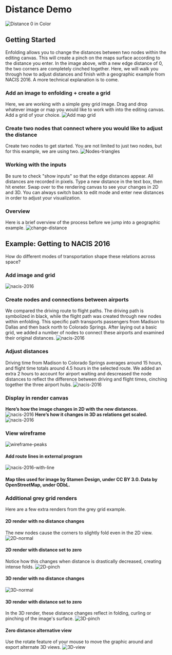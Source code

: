 # Distance Demo
![Distance 0 in Color](graphics/distance-tutorial/pinch-color.png)
## Getting Started
Enfolding allows you to change the distances between two nodes within the editing canvas. This will create a pinch on the maps surface according to the distance you enter. In the image above, with a new edge distance of 0, the two corners are completely cinched together. Here, we will walk you through how to adjust distances and finish with a geographic example from NACIS 2016. A more technical explanation is to come. 
### Add an image to enfolding + create a grid
Here, we are working with a simple grey grid image. Drag and drop whatever image or map you would like to work with into the editing canvas. Add a grid of your choice.
![Add map grid](graphics/distance-tutorial/add-map-grid.png)
### Create two nodes that connect where you would like to adjust the distance
Create two nodes to get started. You are not limited to just two nodes, but for this example, we are using two.
![Nodes-triangles](graphics/distance-tutorial/nodes-triangles.png)
### Working with the inputs
Be sure to check "show inputs" so that the edge distances appear. All distances are recorded in pixels. Type a new distance in the text box, then hit eneter. Swap over to the rendering canvas to see your changes in 2D and 3D. You can always switch back to edit mode and enter new distances in order to adjust your visualization. 
### Overview
Here is a brief overview of the process before we jump into a geographic example.
![change-distance](graphics/distance-tutorial/change-distance.gif)

## Example: Getting to NACIS 2016
How do different modes of transportation shape these relations across space?
### Add image and grid
![nacis-2016](graphics/distance-tutorial/grids.png)
### Create nodes and connections between airports
We compared the driving route to flight paths. The driving path is symbolized in black, while the flight path was created through new nodes within enfolding. This specific path transports passengers from Madison to Dallas and then back north to Colorado Springs. After laying out a basic grid, we added a number of nodes to connect these airports and examined their original distances. 
![nacis-2016](graphics/distance-tutorial/nodes.png)
### Adjust distances
Driving time from Madison to Colorado Springs averages around 15 hours, and flight time totals around 4.5 hours in the selected route. We added an extra 2 hours to account for airport waiting and descreased the node distances to reflect the difference between driving and flight times, cinching together the three airport hubs. 
![nacis-2016](graphics/distance-tutorial/inputs.png)
### Display in render canvas
**Here’s how the image changes in 2D with the new distances.**
![nacis-2016](graphics/distance-tutorial/2-D.jpg) 
**Here’s how it changes in 3D as relations get scaled.**
![nacis-2016](graphics/distance-tutorial/nacis-2016.jpg) 
### View wireframe
![wireframe-peaks](graphics/distance-tutorial/wireframe-peaks.jpg)
#### Add route lines in external program
![nacis-2016-with-line](graphics/distance-tutorial/nacis-2016-with-line.png)

#### Map tiles used for image by Stamen Design, under CC BY 3.0. Data by OpenStreetMap, under ODbL.


### Additional grey grid renders
Here are a few extra renders from the grey grid example. 
#### 2D render with no distance changes
The new nodes cause the corners to slightly fold even in the 2D view.
![2D-normal](graphics/distance-tutorial/2D-normal.png)
#### 2D render with distance set to zero
Notice how this changes when distance is drastically decreased, creating intense folds.
![2D-pinch](graphics/distance-tutorial/2D-pinch.png)
#### 3D render with no distance changes
![3D-normal](graphics/distance-tutorial/3D-normal.png)
#### 3D render with distance set to zero
In the 3D render, these distance changes reflect in folding, curling or pinching of the image's surface. 
![3D-pinch](graphics/distance-tutorial/3D-pinch.png)
#### Zero distance alternative view
Use the rotate feature of your mouse to move the graphic around and export alternate 3D views. 
![3D-view](graphics/distance-tutorial/3D-view.png)

